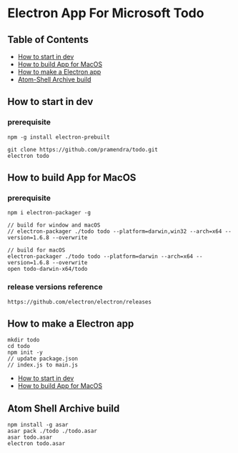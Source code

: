 # Electron App For Microsoft Todo

## Table of Contents
* [How to start in dev](#how-to-start-in-dev)
* [How to build App for MacOS](#how-to-build-app-for-macos)
* [How to make a Electron app](#how-to-make-a-electron-app)
* [Atom-Shell Archive build](#atom-shell-archive-build)


## How to start in dev
### prerequisite
```
npm -g install electron-prebuilt   
```
```
git clone https://github.com/pramendra/todo.git
electron todo
```

## How to build App for MacOS
### prerequisite
```
npm i electron-packager -g   
```

```
// build for window and macOS
// electron-packager ./todo todo --platform=darwin,win32 --arch=x64 --version=1.6.8 --overwrite

// build for macOS
electron-packager ./todo todo --platform=darwin --arch=x64 --version=1.6.8 --overwrite
open todo-darwin-x64/todo
```
### release versions reference
```
https://github.com/electron/electron/releases
```

## How to make a Electron app
```
mkdir todo  
cd todo
npm init -y
// update package.json
// index.js to main.js
```

* [How to start in dev](#how-to-start-in-dev)
* [How to build App for MacOS](#how-to-build-app-for-macos)


## Atom Shell Archive build
```
npm install -g asar  
asar pack ./todo ./todo.asar  
asar todo.asar    
electron todo.asar   
```
